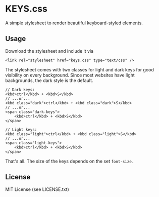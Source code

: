 # KEYS.css

A simple stylesheet to render beautiful keyboard-styled elements.

## Usage

Download the stylesheet and include it via

    <link rel="stylesheet" href="keys.css" type="text/css" />
    
The stylesheet comes with two classes for light and dark keys for good visibility on every background. Since most websites have light backgrounds, the dark style is the default.

    // Dark keys:
    <kbd>ctrl</kbd> + <kbd>S</kbd>
    // ...or...
    <kbd class="dark">ctrl</kbd> + <kbd class="dark">S</kbd>
    // ...or...
    <span class="dark-keys">
        <kbd>ctrl</kbd> + <kbd>S</kbd>
    </span>
    
    // Light keys:
    <kbd class="light">ctrl</kbd> + <kbd class="light">S</kbd>
    // ...or...
    <span class="light-keys">
        <kbd>ctrl</kbd> + <kbd>S</kbd>
    </span>
    
That's all. The size of the keys depends on the set `font-size`.

## License

MIT License (see LICENSE.txt)
